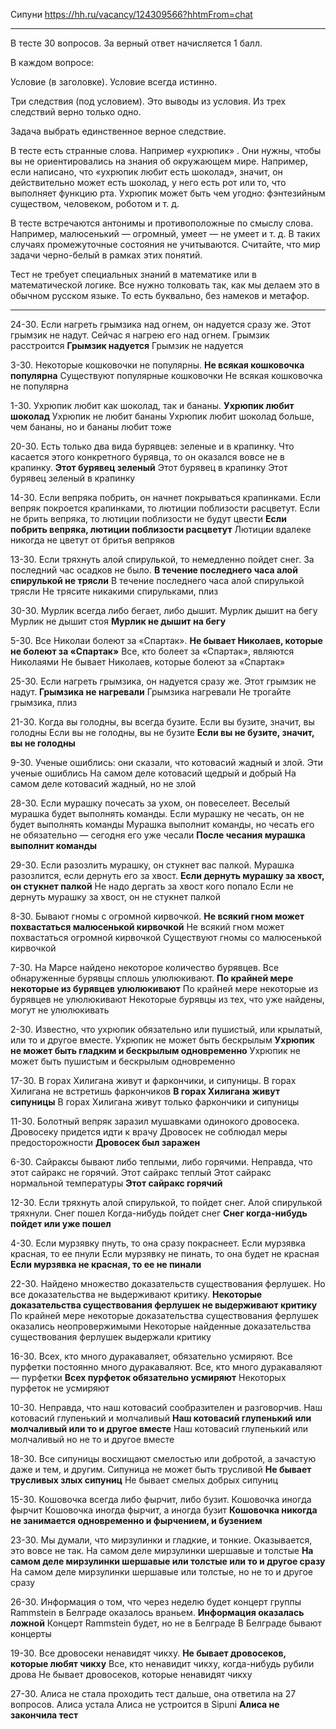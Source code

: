 Сипуни https://hh.ru/vacancy/124309566?hhtmFrom=chat

___

В тесте 30 вопросов. За верный ответ начисляется 1 балл.

В каждом вопросе:

Условие (в заголовке). Условие всегда истинно.

Три следствия (под условием). Это выводы из условия. Из трех следствий верно только одно.

Задача выбрать единственное верное следствие.



В тесте есть странные слова. Например «ухрюпик» . Они нужны, чтобы вы не ориентировались на знания об окружающем мире. Например, если написано, что «ухрюпик любит есть шоколад», значит, он действительно может есть шоколад, у него есть рот или то, что выполняет функцию рта. Ухрюпик может быть чем угодно: фэнтезийным существом, человеком, роботом и т. д.

В тесте встречаются антонимы и противоположные по смыслу слова. Например, малюсенький — огромный, умеет — не умеет и т. д. В таких случаях промежуточные состояния не учитываются. Считайте, что мир задачи черно-белый в рамках этих понятий.

Тест не требует специальных знаний в математике или в математической логике. Все нужно толковать так, как мы делаем это в обычном русском языке. То есть буквально, без намеков и метафор. 


___

24-30. Если нагреть грымзика над огнем, он надуется сразу же. Этот грымзик не надут. Сейчас я нагрею его над огнем.
Грымзик расстроится
**Грымзик надуется**
Грымзик не надуется


3-30. Некоторые кошковочки не популярны.
**Не всякая кошковочка популярна**
Существуют популярные кошковочки
Не всякая кошковочка не популярна


1-30. Ухрюпик любит как шоколад, так и бананы.
**Ухрюпик любит шоколад**
Ухрюпик не любит бананы
Ухрюпик любит шоколад больше, чем бананы, но и бананы любит тоже


20-30. Есть только два вида бурявцев: зеленые и в крапинку. Что касается этого конкретного бурявца, то он оказался вовсе не в крапинку.
**Этот бурявец зеленый**
Этот бурявец в крапинку
Этот бурявец зеленый в крапинку

14-30. Если вепряка побрить, он начнет покрываться крапинками. Если вепряк покроется крапинками, то лютиции поблизости расцветут.
Если не брить вепряка, то лютиции поблизости не будут цвести
**Если побрить вепряка, лютиции поблизости расцветут**
Лютиции вдалеке никогда не цветут от бритья вепряков

13-30. Если тряхнуть алой спирулькой, то немедленно пойдет снег. За последний час осадков не было.
**В течение последнего часа алой спирулькой не трясли**
В течение последнего часа алой спирулькой трясли
Не трясите никакими спирульками, плиз

30-30. Мурлик всегда либо бегает, либо дышит.
Мурлик дышит на бегу
Мурлик не дышит стоя
**Мурлик не дышит на бегу**

5-30. Все Николаи болеют за «Спартак».
**Не бывает Николаев, которые не болеют за «Спартак»**
Все, кто болеет за «Спартак», являются Николаями
Не бывает Николаев, которые болеют за «Спартак»

25-30. Если нагреть грымзика, он надуется сразу же. Этот грымзик не надут.
**Грымзика не нагревали**
Грымзика нагревали
Не трогайте грымзика, плиз

21-30. Когда вы голодны, вы всегда бузите.
Если вы бузите, значит, вы голодны
Если вы не голодны, вы не бузите
**Если вы не бузите, значит, вы не голодны**

9-30. Ученые ошиблись: они сказали, что котовасий жадный и злой.
Эти ученые ошиблись
На самом деле котовасий щедрый и добрый
На самом деле котовасий жадный, но не злой

28-30. Если мурашку почесать за ухом, он повеселеет. Веселый мурашка будет выполнять команды.
Если мурашку не чесать, он не будет выполнять команды
Мурашка выполнит команды, но чесать его не обязательно — сегодня его уже чесали
**После чесания мурашка выполнит команды**

29-30. Если разозлить мурашку, он стукнет вас палкой. Мурашка разозлится, если дернуть его за хвост.
**Если дернуть мурашку за хвост, он стукнет палкой**
Не надо дергать за хвост кого попало
Если не дернуть мурашку за хвост, он не стукнет палкой

8-30. Бывают гномы с огромной кирвочкой.
**Не всякий гном может похвастаться малюсенькой кирвочкой**
Не всякий гном может похвастаться огромной кирвочкой
Существуют гномы со малюсенькой кирвочкой

7-30. На Марсе найдено некоторое количество бурявцев. Все обнаруженные бурявцы сплошь улюлюкивают.
**По крайней мере некоторые из бурявцев улюлюкивают**
По крайней мере некоторые из бурявцев не улюлюкивают
Некоторые бурявцы из тех, что уже найдены, могут не улюлюкивать

2-30. Известно, что ухрюпик обязательно или пушистый, или крылатый, или то и другое вместе.
Ухрюпик не может быть бескрылым
**Ухрюпик не может быть гладким и бескрылым одновременно**
Ухрюпик не может быть пушистым и бескрылым одновременно

17-30. В горах Хилигана живут и фаркончики, и сипуницы.
В горах Хилигана не встретишь фаркончиков
**В горах Хилигана живут сипуницы**
В горах Хилигана живут только фаркончики и сипуницы

11-30. Болотный вепряк заразил мушавками одинокого дровосека.
Дровосеку придется идти к врачу
Дровосек не соблюдал меры предосторожности
**Дровосек был заражен**

6-30. Сайраксы бывают либо теплыми, либо горячими. Неправда, что этот сайракс не горячий.
Этот сайракс теплый
Этот сайракс нормальной температуры
**Этот сайракс горячий**

12-30. Если тряхнуть алой спирулькой, то пойдет снег. Алой спирулькой тряхнули.
Снег пошел
Когда-нибудь пойдет снег
**Снег когда-нибудь пойдет или уже пошел**

4-30. Если мурзявку пнуть, то она сразу покраснеет.
Если мурзявка красная, то ее пнули
Если мурзявку не пинать, то она будет не красная
**Если мурзявка не красная, то ее не пинали**

22-30. Найдено множество доказательств существования ферлушек. Но все доказательства не выдерживают критику.
**Некоторые доказательства существования ферлушек не выдерживают критику**
По крайней мере некоторые доказательства существования ферлушек оказались неопровержимыми
Некоторые найденные доказательства существования ферлушек выдержали критику

16-30. Всех, кто много дуракаваляет, обязательно усмиряют. Все пурфетки постоянно много дуракаваляют.
Все, кто много дуракаваляют — пурфетки
**Всех пурфеток обязательно усмиряют**
Некоторых пурфеток не усмиряют

10-30. Неправда, что наш котовасий сообразителен и разговорчив.
Наш котовасий глупенький и молчаливый
**Наш котовасий глупенький или молчаливый или то и другое вместе**
Наш котовасий глупенький или молчаливый но не то и другое вместе

18-30. Все сипуницы восхищают смелостью или добротой, а зачастую даже и тем, и другим.
Сипуница не может быть трусливой
**Не бывает трусливых злых сипуниц**
Не бывает смелых добрых сипуниц

15-30. Кошовочка всегда либо фырчит, либо бузит.
Кошовочка иногда фырчит
Кошовочка иногда фырчит, а иногда бузит
**Кошовочка никогда не занимается одновременно и фырчением, и бузением**

23-30. Мы думали, что мирзулинки и гладкие, и тонкие. Оказывается, это вовсе не так.
На самом деле мирзулинки шершавые и толстые
**На самом деле мирзулинки шершавые или толстые или то и другое сразу**
На самом деле мирзулинки шершавые или толстые, но не то и другое сразу

26-30. Информация о том, что через неделю будет концерт группы Rammstein в Белграде оказалось враньем.
**Информация оказалась ложной**
Концерт Rammstein будет, но не в Белграде
В Белграде бывают концерты

19-30. Все дровосеки ненавидят чикху.
**Не бывает дровосеков, которые любят чикху**
Все, кто ненавидит чикху, когда-нибудь рубили дрова
Не бывает дровосеков, которые ненавидят чикху

27-30. Алиса не стала проходить тест дальше, она ответила на 27 вопросов.
Алиса устала
Алиса не устроится в Sipuni
**Алиса не закончила тест**


